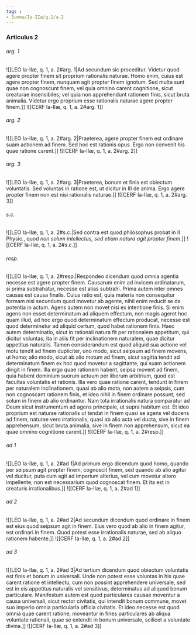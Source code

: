 ```yaml
---
tags : 
- Summa/Ia-IIæ/q.1/a.2
---
```


### Articulus 2

###### arg. 1
![[LEO Ia-IIæ, q. 1, a. 2#arg. 1|Ad secundum sic proceditur. Videtur quod agere propter finem sit proprium rationalis naturae. Homo enim, cuius est agere propter finem, nunquam agit propter finem ignotum. Sed multa sunt quae non cognoscunt finem, vel quia omnino carent cognitione, sicut creaturae insensibiles; vel quia non apprehendunt rationem finis, sicut bruta animalia. Videtur ergo proprium esse rationalis naturae agere propter finem.]]
![[CERF Ia-IIæ, q. 1, a. 2#arg. 1]]

###### arg. 2
![[LEO Ia-IIæ, q. 1, a. 2#arg. 2|Praeterea, agere propter finem est ordinare suam actionem ad finem. Sed hoc est rationis opus. Ergo non convenit his quae ratione carent.]]
![[CERF Ia-IIæ, q. 1, a. 2#arg. 2]]

###### arg. 3
![[LEO Ia-IIæ, q. 1, a. 2#arg. 3|Praeterea, bonum et finis est obiectum voluntatis. Sed voluntas in ratione est, ut dicitur in III de anima. Ergo agere propter finem non est nisi rationalis naturae.]]
![[CERF Ia-IIæ, q. 1, a. 2#arg. 3]]

###### s.c.
![[LEO Ia-IIæ, q. 1, a. 2#s.c.|Sed contra est quod philosophus probat in II Physic., quod *non solum intellectus, sed etiam natura agit propter finem*.]]
![[CERF Ia-IIæ, q. 1, a. 2#s.c.]]

###### resp.
![[LEO Ia-IIæ, q. 1, a. 2#resp.|Respondeo dicendum quod omnia agentia necesse est agere propter finem. Causarum enim ad invicem ordinatarum, si prima subtrahatur, necesse est alias subtrahi. Prima autem inter omnes causas est causa finalis. Cuius ratio est, quia materia non consequitur formam nisi secundum quod movetur ab agente, nihil enim reducit se de potentia in actum. Agens autem non movet nisi ex intentione finis. Si enim agens non esset determinatum ad aliquem effectum, non magis ageret hoc quam illud, ad hoc ergo quod determinatum effectum producat, necesse est quod determinetur ad aliquid certum, quod habet rationem finis. Haec autem determinatio, sicut in rationali natura fit per rationalem appetitum, qui dicitur voluntas; ita in aliis fit per inclinationem naturalem, quae dicitur appetitus naturalis. Tamen considerandum est quod aliquid sua actione vel motu tendit ad finem dupliciter, uno modo, sicut seipsum ad finem movens, ut homo; alio modo, sicut ab alio motum ad finem, sicut sagitta tendit ad determinatum finem ex hoc quod movetur a sagittante, qui suam actionem dirigit in finem. Illa ergo quae rationem habent, seipsa movent ad finem, quia habent dominium suorum actuum per liberum arbitrium, quod est facultas voluntatis et rationis. Illa vero quae ratione carent, tendunt in finem per naturalem inclinationem, quasi ab alio mota, non autem a seipsis, cum non cognoscant rationem finis, et ideo nihil in finem ordinare possunt, sed solum in finem ab alio ordinantur. Nam tota irrationalis natura comparatur ad Deum sicut instrumentum ad agens principale, ut supra habitum est. Et ideo proprium est naturae rationalis ut tendat in finem quasi se agens vel ducens ad finem, naturae vero irrationalis, quasi ab alio acta vel ducta, sive in finem apprehensum, sicut bruta animalia, sive in finem non apprehensum, sicut ea quae omnino cognitione carent.]]
![[CERF Ia-IIæ, q. 1, a. 2#resp.]]

###### ad 1
![[LEO Ia-IIæ, q. 1, a. 2#ad 1|Ad primum ergo dicendum quod homo, quando per seipsum agit propter finem, cognoscit finem, sed quando ab alio agitur vel ducitur, puta cum agit ad imperium alterius, vel cum movetur altero impellente, non est necessarium quod cognoscat finem. Et ita est in creaturis irrationalibus.]]
![[CERF Ia-IIæ, q. 1, a. 2#ad 1]]

###### ad 2
![[LEO Ia-IIæ, q. 1, a. 2#ad 2|Ad secundum dicendum quod ordinare in finem est eius quod seipsum agit in finem. Eius vero quod ab alio in finem agitur, est ordinari in finem. Quod potest esse irrationalis naturae, sed ab aliquo rationem habente.]]
![[CERF Ia-IIæ, q. 1, a. 2#ad 2]]

###### ad 3
![[LEO Ia-IIæ, q. 1, a. 2#ad 3|Ad tertium dicendum quod obiectum voluntatis est finis et bonum in universali. Unde non potest esse voluntas in his quae carent ratione et intellectu, cum non possint apprehendere universale, sed est in eis appetitus naturalis vel sensitivus, determinatus ad aliquod bonum particulare. Manifestum autem est quod particulares causae moventur a causa universali, sicut rector civitatis, qui intendit bonum commune, movet suo imperio omnia particularia officia civitatis. Et ideo necesse est quod omnia quae carent ratione, moveantur in fines particulares ab aliqua voluntate rationali, quae se extendit in bonum universale, scilicet a voluntate divina.]]
![[CERF Ia-IIæ, q. 1, a. 2#ad 3]]

